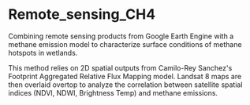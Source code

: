 # Remote_sensing_CH4
Combining remote sensing products from Google Earth Engine with a methane emission model to characterize surface conditions of methane hotspots in wetlands. 

This method relies on 2D spatial outputs from Camilo-Rey Sanchez's Footprint Aggregated Relative Flux Mapping model. Landsat 8 maps are then overlaid overtop to analyze the correlation between satellite spatial indices (NDVI, NDWI, Brightness Temp) and methane emissions.

